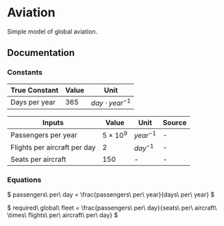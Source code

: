# Aviation

Simple model of global aviation.

## Documentation 

### Constants 

| True Constant | Value |Unit | 
| ---- | ---- | --| 
| Days per year | 365 | $day \cdot year^{-1}$ | 

| Inputs | Value | Unit |Source |
| ------ | ---- | ------ | --|
| Passengers per year | $5\times 10^9$ | $year^{-1}$ | -|
| Flights per aircraft per day| 2 | $day^{-1}$| - |
| Seats per aircraft| 150 | - | - |


### Equations

$
passengers\ per\ day = \frac{passengers\ per\ year}{days\ per\ year}
$

$
required\ global\ fleet = \frac{passengers\ per\ day}{seats\ per\ aircraft\ \times\ flights\ per\ aircraft\ per\ day}
$
